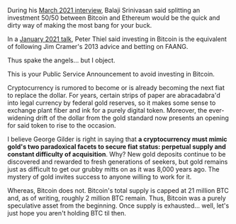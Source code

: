 During his [March 2021 interview](https://tim.blog/2021/03/24/balaji-srinivasan), Balaji Srinivasan said splitting an investment 50/50 between Bitcoin and Ethereum would be the quick and dirty way of making the most bang for your buck.

In a [January 2021 talk](https://podcasts.apple.com/us/podcast/the-silver-lining-peter-thiel-in-2021/id1527549379?i=1000513763854), Peter Thiel said investing in Bitcoin is the equivalent of following Jim Cramer's 2013 advice and betting on FAANG.

Thus spake the angels… but I object. 

This is your Public Service Announcement to avoid investing in Bitcoin.

Cryptocurrency is rumored to become or is already becoming the next fiat to replace the dollar. For years, certain strips of paper are abracadabra'd into legal currency by federal gold reserves, so it makes some sense to exchange plant fiber and ink for a purely digital token. Moreover, the ever-widening drift of the dollar from the gold standard now presents an opening for said token to rise to the occasion.

I believe George Gilder is right in saying that **a cryptocurrency must mimic gold's two paradoxical facets to secure fiat status: perpetual supply and constant difficulty of acquisition**. Why? New gold deposits continue to be discovered and rewarded to fresh generations of seekers, but gold remains just as difficult to get our grubby mitts on as it was 8,000 years ago. The mystery of gold invites success to anyone willing to work for it.

Whereas, Bitcoin does not. Bitcoin's total supply is capped at 21 million BTC and, as of writing, roughly 2 million BTC remain. Thus, Bitcoin was a purely speculative asset from the beginning. Once supply is exhausted… well, let's just hope you aren't holding BTC til then.
